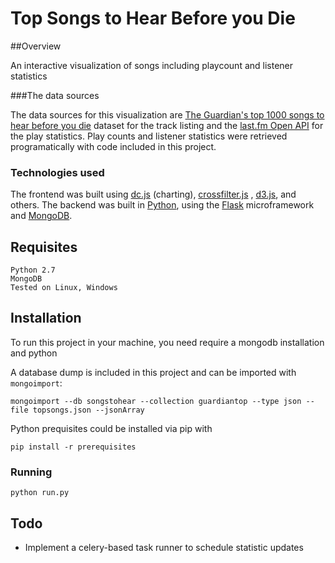 # Top Songs to Hear Before you Die 


##Overview

An interactive visualization of songs including playcount and listener statistics



###The data sources

The data sources for this visualization are [The Guardian's top 1000 songs to hear before you die](https://opendata.socrata.com/Fun/Top-1-000-Songs-To-Hear-Before-You-Die/ed74-c6ni) dataset for the track listing and the [last.fm Open API](www.last.fm/api) for the play statistics. Play counts and listener statistics were retrieved programatically with code included in this project.
    
###  Technologies used

The frontend was built using [dc.js](https://github.com/dc-js/dc.js) (charting), [crossfilter.js](https://square.github.io/crossfilter/) , [d3.js](http://d3js.org), and others. The backend was built in [Python](http://python.org), using the [Flask](http://flask.pocoo.org) microframework and [MongoDB](http://mongodb.com)</a>.
    

## Requisites

    Python 2.7
    MongoDB
    Tested on Linux, Windows

## Installation

To run this project in your machine, you need require a mongodb installation and python

A database dump is included in this project and can be imported with `mongoimport`:

	mongoimport --db songstohear --collection guardiantop --type json --file topsongs.json --jsonArray

Python prequisites could be installed via pip with

	pip install -r prerequisites

### Running

	
	python run.py


## Todo

-	Implement a celery-based task runner to schedule statistic updates